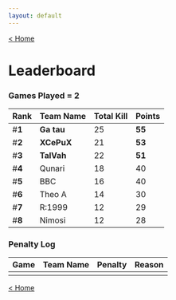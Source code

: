 ```yaml
---
layout: default
---
```


[< Home](https://kanziebub.github.io/SurvivalProtocol/)


# **Leaderboard**

### Games Played = 2

|  Rank  | Team Name             | Total Kill | **Points** |
|:-------|:----------------------|:-----------|:-----------|
| #**1** | **Ga tau** | 25 | **55** | 
| #**2** | **XCePuX** | 21 | **53** | 
| #**3** | **TalVah** | 22 | **51** | 
| #**4** | Qunari | 18 | 40 | 
| #**5** | BBC | 16 | 40 | 
| #**6** | Theo A | 14 | 30 | 
| #**7** | R:1999 | 12 | 29 | 
| #**8** | Nimosi | 12 | 28 | 

### Penalty Log

|  Game  | Team Name | Penalty | Reason                |
|:-------|:----------|:--------|:----------------------|
|        |           |         |                       | 
 
 

[< Home](https://kanziebub.github.io/SurvivalProtocol/)
    